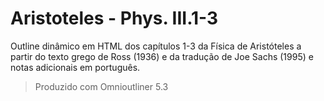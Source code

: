 # Aristoteles - Phys. III.1-3

Outline dinâmico em HTML dos capítulos 1-3 da Física de Aristóteles a partir do texto grego de Ross (1936) e da tradução de Joe Sachs (1995) e notas adicionais em português.

> Produzido com Omnioutliner 5.3
